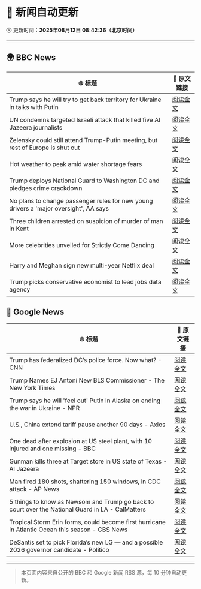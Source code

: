 # 🧠 新闻自动更新

🕒 更新时间：**2025年08月12日 08:42:36（北京时间）**

---

## 🌍 BBC News

| 🌐 标题 | 🔗 原文链接 |
|--------|-------------|
| Trump says he will try to get back territory for Ukraine in talks with Putin | [阅读全文](https://www.bbc.com/news/articles/c0e99yqv332o?at_medium=RSS&at_campaign=rss) |
| UN condemns targeted Israeli attack that killed five Al Jazeera journalists | [阅读全文](https://www.bbc.com/news/articles/cq688qz3rlro?at_medium=RSS&at_campaign=rss) |
| Zelensky could still attend Trump-Putin meeting, but rest of Europe is shut out | [阅读全文](https://www.bbc.com/news/articles/cn5eedq7ldro?at_medium=RSS&at_campaign=rss) |
| Hot weather to peak amid water shortage fears | [阅读全文](https://www.bbc.com/news/articles/czerrzdewzxo?at_medium=RSS&at_campaign=rss) |
| Trump deploys National Guard to Washington DC and pledges crime crackdown | [阅读全文](https://www.bbc.com/news/articles/cm2110me5g4o?at_medium=RSS&at_campaign=rss) |
| No plans to change passenger rules for new young drivers a 'major oversight', AA says | [阅读全文](https://www.bbc.com/news/articles/c8jpp3jwe32o?at_medium=RSS&at_campaign=rss) |
| Three children arrested on suspicion of murder of man in Kent | [阅读全文](https://www.bbc.com/news/articles/cn855zj319yo?at_medium=RSS&at_campaign=rss) |
| More celebrities unveiled for Strictly Come Dancing | [阅读全文](https://www.bbc.com/news/articles/cly3318nrmpo?at_medium=RSS&at_campaign=rss) |
| Harry and Meghan sign new multi-year Netflix deal | [阅读全文](https://www.bbc.com/news/articles/cvgnne6lznzo?at_medium=RSS&at_campaign=rss) |
| Trump picks conservative economist to lead jobs data agency | [阅读全文](https://www.bbc.com/news/articles/c93ddrp17zko?at_medium=RSS&at_campaign=rss) |

## 📰 Google News

| 🌐 标题 | 🔗 原文链接 |
|--------|-------------|
| Trump has federalized DC’s police force. Now what? - CNN | [阅读全文](https://news.google.com/rss/articles/CBMiggFBVV95cUxObEc0T1dNclNRSUV2emhabVdJWkQ3R2JNZW5KQmVoMm8tN2Zhcl9MeldOQWxXVHpyQm9RVGs4eWlGZ3VqRy1KbHVtbHIzajIyTUJwZzByakVrRHJVazlvWTM0OER4TG1vVU1xc0JFMFNvdHBMdjhwbGZMUDAwd1VlVnJn0gGHAUFVX3lxTE9tUGs2NkFXZ0dkZnUta0M1ZmxlS1hpMThMbWVXbjk0M2VFQnUxTEQ3cUNLVm1zdS1RUTVjZjFPc3poZDNmS1Y4NnZLOEZWbnYyU0lqamJIZmlsR01fY3dZZ3VXRjhzT0VSVkNKU3pTX3g4eWFTdzJVVzVxckZaeTc1eDJxUzlnbw?oc=5) |
| Trump Names EJ Antoni New BLS Commissioner - The New York Times | [阅读全文](https://news.google.com/rss/articles/CBMihgFBVV95cUxQNm1wQ1l3aUw5OU8wVmtqdDhFSzBieUxnbTIydnJjNkRKSThxcUFEc0NCYkh5QWhEd3dIbm5WeVZjRFR6RlNab1hwRTVTTHk3S2dRdTBMckJIc1FTbUpUQmNWdHBpbDRhNzJGdEZ2MUh1UXRoSlJjbXp4TUhYTVQ0V3F6U2pyQQ?oc=5) |
| Trump says he will 'feel out' Putin in Alaska on ending the war in Ukraine - NPR | [阅读全文](https://news.google.com/rss/articles/CBMid0FVX3lxTE9iM2tTcTF5NDdHQ2d4UXZ3dzF3NzFXWEJsN252TG5KX0hBaWNpZHkwSDRMZWlNRXBsU21SY2N2MkJoaGxCTmRBYlJsYk9Qb1p2Sm56QnZrRl9hT1JLd3FKclgzekZTVmtuZm9lcUJwRktuSDlPNFZJ?oc=5) |
| U.S., China extend tariff pause another 90 days - Axios | [阅读全文](https://news.google.com/rss/articles/CBMicEFVX3lxTE9FNnZTQUw0dlRTUjdpTmpCTmRfWHJnbnNGTEtsVjhwVEdRaTRjOXVjV0FsbGFxQXVnUVJ1NHl1Sl85WmpxZERIeVFxRXo0Vk9wZFFoZW5xZ1ZMYnFNN1NRMjJXdU9ieElRbXZZS3VpMFU?oc=5) |
| One dead after explosion at US steel plant, with 10 injured and one missing - BBC | [阅读全文](https://news.google.com/rss/articles/CBMiVEFVX3lxTFBkY2F5SGFNcFAwSWcxb1drZDVWMkw0RDZTTUFxTW91dWFIblNIcGROLU5IR3MxT0VRMFp1NHZQaEd5M2tZSnFocE5hSHc5T0pqRkFjZQ?oc=5) |
| Gunman kills three at Target store in US state of Texas - Al Jazeera | [阅读全文](https://news.google.com/rss/articles/CBMinAFBVV95cUxQUDM1ZF83dWo0dlNVWXFQTXNRc3lEWmdjSEtFZjZQSGU0SzVkT3FYSG5rU2x0LTJ2LTFVbmRSZko3YTA3LWZDcDR4MElSbGdDQU9icEtjQVZUUVFVV0hSbHk2b1lIclRmci1NZVhoNkR6RVlxZXBEWFk3U1g1c1ViN0ltbVd3Y09MUnlUenpIeS1Oam5jeTA4ekl3RkLSAaIBQVVfeXFMT3ljQ0V2Qm1TZ0RHU0NieTc2WGtWZ2JVWWwzMWZaQVBYLW9wSmtaWDFxeGoxX2toYmVVOF9lSHA2WE52dVJWTENHODU3ZGpYVFM1OEZDMXpRU1MxRHRxelN3ZmRtdWtfQWl6bm11VTlnRmVZOEpsT3FRd3ZhS0t2ekZldDBvR3FibV9IVHFPRTFvUGFDZTNtMmVaVFFhcFFYbzZB?oc=5) |
| Man fired 180 shots, shattering 150 windows, in CDC attack - AP News | [阅读全文](https://news.google.com/rss/articles/CBMijgFBVV95cUxOUFBGLUc4ODZMajZ5Yl9Gd2I0azlQanJTbGdMYVQtZzYxcThaU2Z4RDNNUWZGRXpMekFUSXE0UE1FUU44ZVh0dFU4azNYb3dRT2M4ZkpiZHkzUFpVMTRNZG1wdTdVcWFqLVpRTmZxbjJiNkloZWVDTDNvOXBSU2twZFkwb1Nzemx6b3l4UUNn?oc=5) |
| 5 things to know as Newsom and Trump go back to court over the National Guard in LA - CalMatters | [阅读全文](https://news.google.com/rss/articles/CBMiekFVX3lxTFBNV1MyUVNHQnVHR0dHSDVDWUNGSW1iOENLcFpTeVhVemt5cElxbHQ3VF9yS1p3aWFDTVpQcmprbllBU2pYVHB2X1ZmNDRTcjFJZGJHZXBrS2dsM1ZyQjVuZDJlTlM0UGZSNk5oMllMTXZBanFubnB6eU1n?oc=5) |
| Tropical Storm Erin forms, could become first hurricane in Atlantic Ocean this season - CBS News | [阅读全文](https://news.google.com/rss/articles/CBMiekFVX3lxTE1VZUplVFFjVTBCbkZGNXJkR21VeGl0QXdvVUJpNGtrVTZiX3E3UU44eDQ5Z2xha2NGbFBIa2RSdXgydHV1N0JmY21Hb1prVmRvbmxlVjJIaW1GcS1UbmNQdDNKbGZhWmY4UkdBQkcxdy1iUFZWOUU3UUNR0gF_QVVfeXFMTVhjb0ZYLXFFenFGR2gxci04TG4zdmN0azhYWEE5UGJDZ0x2TnVySzF5amRFNEMyU0RyMmFLVkFnQWdpYzhBMWFVMzIzUjFZdDVBeWtTV3ZSVjZJSFpfU0FvMnJsbThwelhmQ3JYTWtOeEVsODNKdDhEb2FYUDY5NA?oc=5) |
| DeSantis set to pick Florida’s new LG — and a possible 2026 governor candidate - Politico | [阅读全文](https://news.google.com/rss/articles/CBMihAFBVV95cUxQNlQyT0NMMDNxMkRGZzBDTmt5bm1TR096WW9xcHI0b0lCS1diSzRiQTliVjQ4ZGtFblhvUUJ0Mk9zdHQwR0lrbllGaXc0dzZ0S0FSdm56cFV3cHlnTF9mckFQb1NOYjJvcUl4WFNkQk1jcElzTDlJQXNWVHZuY0JLY2JYV20?oc=5) |

---
> 本页面内容来自公开的 BBC 和 Google 新闻 RSS 源，每 10 分钟自动更新。